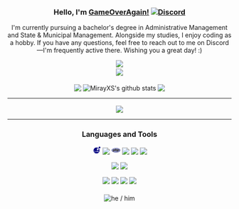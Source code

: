 <div align="center">

### Hello, I'm [GameOverAgain!](https://gameovers.net) <a href="https://discord.gg/qPy6nu9"><img src="https://raw.githubusercontent.com/anuraghazra/anuraghazra/master/assets/discord-round.svg" alt="Discord" width="27px"></a>
  
I'm currently pursuing a bachelor's degree in Administrative Management and State & Municipal Management. Alongside my studies, I enjoy coding as a hobby. If you have any questions, feel free to reach out to me on Discord—I'm frequently active there. Wishing you a great day! :)

![](https://komarev.com/ghpvc/?username=Molodejka) </br>
[![](https://discordapp.com/api/guilds/701057137698406431/embed.png?style=banner2)](https://discord.gg/qPy6nu9)

  <img align="center" src="https://github-readme-stats.vercel.app/api?username=Molodejka&show_icons=true&line_height=27&include_all_commits=true&count_private=true" />
  <img align="center" src="https://github-readme-stats.vercel.app/api/top-langs/?username=Molodejka&exclude_repo=RBLXHUB,MirayCDN,NHSE-VillagerDB" alt="MirayXS's github stats" />
  <img align="center" src="https://github-readme-stats.vercel.app/api/wakatime?username=Molodejka" />

<hr>

<img align="center" src="https://discord.c99.nl/widget/theme-1/191280199143260161.png" />
  
  <hr>

### **Languages and Tools**  

<code><img height="20" src="https://raw.githubusercontent.com/github/explore/80688e429a7d4ef2fca1e82350fe8e3517d3494d/topics/lua/lua.png"></code>
<code><img height="20" src="https://cdn.discordapp.com/emojis/403294924432211968.png"></code>
<code><img height="20" src="https://raw.githubusercontent.com/github/explore/ccc16358ac4530c6a69b1b80c7223cd2744dea83/topics/php/php.png"></code>
<code><img height="20" src="https://www.freeiconspng.com/uploads/c-logo-icon-18.png"></code>
<code><img height="20" src="https://img.icons8.com/color/452/c-plus-plus-logo.png"></code>
<code><img height="20" src="https://img.icons8.com/color/344/javascript--v1.png"></code>
  
<code><img height="20" src="https://cdn.icon-icons.com/icons2/729/PNG/512/visualstudio_icon-icons.com_62717.png"></code>
<code><img height="20" src="https://code.visualstudio.com/favicon.ico"></code>

<code><img height="30" src="https://hatscripts.github.io/circle-flags/flags/ru.svg"></code>
<code><img height="30" src="https://hatscripts.github.io/circle-flags/flags/gb.svg"></code>
<code><img height="30" src="https://hatscripts.github.io/circle-flags/flags/az.svg"></code>
<code><img height="30" src="https://hatscripts.github.io/circle-flags/flags/tr.svg"></code>


  <img src="https://raw.githubusercontent.com/klaasnicolaas/ColoredBadges/master/svg/pronouns/hehim.svg" alt="he / him" style="vertical-align:top; margin:6px 4px">
